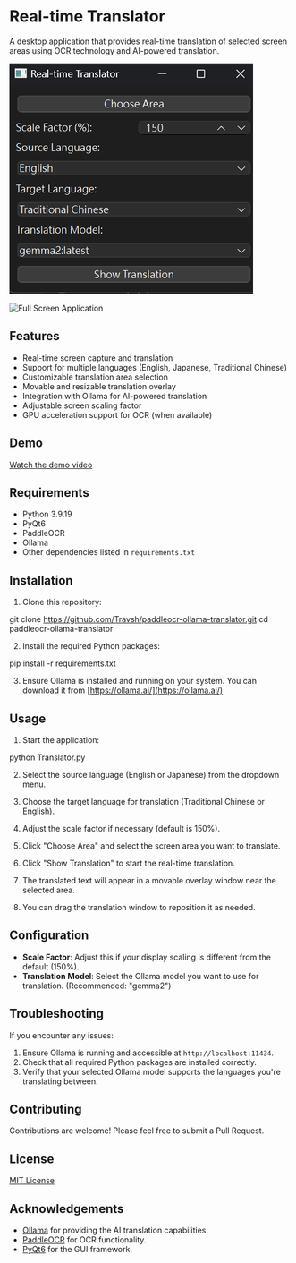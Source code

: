 # Real-time Translator

A desktop application that provides real-time translation of selected screen areas using OCR technology and AI-powered translation.

![Application Screenshot](/demo_images/gui.png)

![Full Screen Application](/demo_images/fullscreen.png)

## Features

- Real-time screen capture and translation
- Support for multiple languages (English, Japanese, Traditional Chinese)
- Customizable translation area selection
- Movable and resizable translation overlay
- Integration with Ollama for AI-powered translation
- Adjustable screen scaling factor
- GPU acceleration support for OCR (when available)

## Demo

[Watch the demo video](/demo_images/demo.mp4)

## Requirements

- Python 3.9.19
- PyQt6
- PaddleOCR
- Ollama
- Other dependencies listed in `requirements.txt`

## Installation

1. Clone this repository:

git clone https://github.com/Travsh/paddleocr-ollama-translator.git
cd paddleocr-ollama-translator

2. Install the required Python packages:

pip install -r requirements.txt

3. Ensure Ollama is installed and running on your system. You can download it from [https://ollama.ai/](https://ollama.ai/)

## Usage

1. Start the application:

python Translator.py

2. Select the source language (English or Japanese) from the dropdown menu.

3. Choose the target language for translation (Traditional Chinese or English).

4. Adjust the scale factor if necessary (default is 150%).

5. Click "Choose Area" and select the screen area you want to translate.

6. Click "Show Translation" to start the real-time translation.

7. The translated text will appear in a movable overlay window near the selected area.

8. You can drag the translation window to reposition it as needed.

## Configuration

- **Scale Factor**: Adjust this if your display scaling is different from the default (150%).
- **Translation Model**: Select the Ollama model you want to use for translation. (Recommended: "gemma2")

## Troubleshooting

If you encounter any issues:

1. Ensure Ollama is running and accessible at `http://localhost:11434`.
2. Check that all required Python packages are installed correctly.
3. Verify that your selected Ollama model supports the languages you're translating between.

## Contributing

Contributions are welcome! Please feel free to submit a Pull Request.

## License

[MIT License](LICENSE)

## Acknowledgements

- [Ollama](https://ollama.ai/) for providing the AI translation capabilities.
- [PaddleOCR](https://github.com/PaddlePaddle/PaddleOCR) for OCR functionality.
- [PyQt6](https://www.riverbankcomputing.com/software/pyqt/) for the GUI framework.